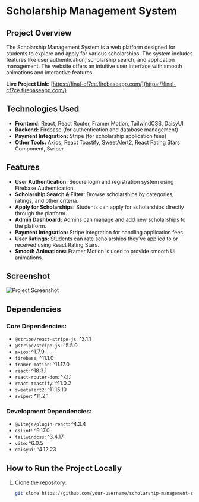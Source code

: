 # Scholarship Management System

## Project Overview
The Scholarship Management System is a web platform designed for students to explore and apply for various scholarships. The system includes features like user authentication, scholarship search, and application management. The website offers an intuitive user interface with smooth animations and interactive features.

**Live Project Link:** [https://final-cf7ce.firebaseapp.com/](https://final-cf7ce.firebaseapp.com/)

## Technologies Used
- **Frontend:** React, React Router, Framer Motion, TailwindCSS, DaisyUI
- **Backend:** Firebase (for authentication and database management)
- **Payment Integration:** Stripe (for scholarship application fees)
- **Other Tools:** Axios, React Toastify, SweetAlert2, React Rating Stars Component, Swiper

## Features
- **User Authentication:** Secure login and registration system using Firebase Authentication.
- **Scholarship Search & Filter:** Browse scholarships by categories, ratings, and other criteria.
- **Apply for Scholarships:** Students can apply for scholarships directly through the platform.
- **Admin Dashboard:** Admins can manage and add new scholarships to the platform.
- **Payment Integration:** Stripe integration for handling application fees.
- **User Ratings:** Students can rate scholarships they’ve applied to or received using React Rating Stars.
- **Smooth Animations:** Framer Motion is used to provide smooth UI animations.

## Screenshot
![Project Screenshot](https://i.ibb.co.com/RThxCCwj/Screenshot-2025-02-05-190302.png)

## Dependencies
### Core Dependencies:
- `@stripe/react-stripe-js`: ^3.1.1
- `@stripe/stripe-js`: ^5.5.0
- `axios`: ^1.7.9
- `firebase`: ^11.1.0
- `framer-motion`: ^11.17.0
- `react`: ^18.3.1
- `react-router-dom`: ^7.1.1
- `react-toastify`: ^11.0.2
- `sweetalert2`: ^11.15.10
- `swiper`: ^11.2.1

### Development Dependencies:
- `@vitejs/plugin-react`: ^4.3.4
- `eslint`: ^9.17.0
- `tailwindcss`: ^3.4.17
- `vite`: ^6.0.5
- `daisyui`: ^4.12.23

## How to Run the Project Locally

1. Clone the repository:
   ```bash
   git clone https://github.com/your-username/scholarship-management-system.git

